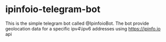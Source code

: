 # ipinfoio-telegram-bot

This is the simple telegram bot called @IpinfoioBot. The bot provide
geolocation data for a specific ipv4\ipv6 addresses using https://ipinfo.io api
